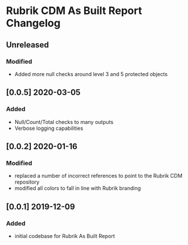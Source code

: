 # Rubrik CDM As Built Report Changelog

## Unreleased

### Modified

* Added more null checks around level 3 and 5 protected objects

## [0.0.5] 2020-03-05

### Added
- Null/Count/Total checks to many outputs
- Verbose logging capabilities

## [0.0.2] 2020-01-16

### Modified

- replaced a number of incorrect references to point to the Rubrik CDM repository
- modified all colors to fall in line with Rubrik branding

## [0.0.1] 2019-12-09

### Added

- initial codebase for Rubrik As Built Report
